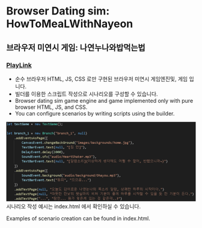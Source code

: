 # Browser Dating sim: HowToMeaLWithNayeon

## 브라우저 미연시 게임: 나연누나와밥먹는법

### [PlayLink](https://developdh.github.io/HowToMeaLWithNayeon/main)

- 순수 브라우저 HTML, JS, CSS 로만 구현된 브라우저 미연시 게임엔진및, 게임 입니다.
- 빌더를 이용한 스크립트 작성으로 시나리오를 구성할 수 있습니다.
- Browser dating sim game engine and game implemented only with pure browser HTML, JS, and CSS.
- You can configure scenarios by writing scripts using the builder.

![code](doc/code.png)
시나리오 작성 예시는 index.html 에서 확인하실 수 있습니다.

Examples of scenario creation can be found in index.html.

